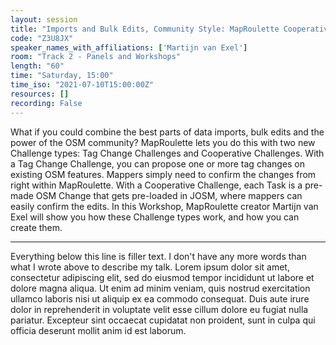 ```yaml
---
layout: session
title: "Imports and Bulk Edits, Community Style: MapRoulette Cooperative Challenges"
code: "Z3U8JX"
speaker_names_with_affiliations: ['Martijn van Exel']
room: "Track 2 - Panels and Workshops"
length: "60"
time: "Saturday, 15:00"
time_iso: "2021-07-10T15:00:00Z"
resources: []
recording: False
---
```

What if you could combine the best parts of data imports, bulk edits and the power of the OSM community? MapRoulette lets you do this with two new Challenge types: Tag Change Challenges and Cooperative Challenges. With a Tag Change Challenge, you can propose one or more tag changes on existing OSM features. Mappers simply need to confirm the changes from right within MapRoulette. With a Cooperative Challenge, each Task is a pre-made OSM Change that gets pre-loaded in JOSM, where mappers can easily confirm the edits. In this Workshop, MapRoulette creator Martijn van Exel will show you how these Challenge types work, and how you can create them.

---

Everything below this line is filler text. I don't have any more words than what I wrote above to describe my talk. Lorem ipsum dolor sit amet, consectetur adipiscing elit, sed do eiusmod tempor incididunt ut labore et dolore magna aliqua. Ut enim ad minim veniam, quis nostrud exercitation ullamco laboris nisi ut aliquip ex ea commodo consequat. Duis aute irure dolor in reprehenderit in voluptate velit esse cillum dolore eu fugiat nulla pariatur. Excepteur sint occaecat cupidatat non proident, sunt in culpa qui officia deserunt mollit anim id est laborum.

